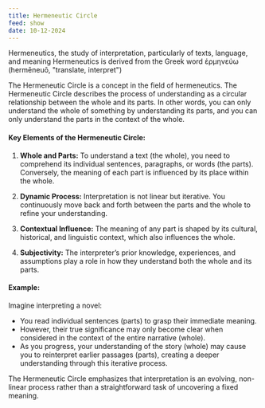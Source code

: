 ```yaml
---
title: Hermeneutic Circle
feed: show
date: 10-12-2024
---
```

Hermeneutics, the study of interpretation, particularly of texts, language, and meaning Hermeneutics is derived from the Greek word ἑρμηνεύω (hermēneuō, "translate, interpret")

The Hermeneutic Circle is a concept in the field of hermeneutics. The Hermeneutic Circle describes the process of understanding as a circular relationship between the whole and its parts. In other words, you can only understand the whole of something by understanding its parts, and you can only understand the parts in the context of the whole.

#### **Key Elements of the Hermeneutic Circle:**

1. **Whole and Parts:**
 To understand a text (the whole), you need to comprehend its individual sentences, paragraphs, or words (the parts). Conversely, the meaning of each part is influenced by its place within the whole.

1. **Dynamic Process:**
 Interpretation is not linear but iterative. You continuously move back and forth between the parts and the whole to refine your understanding.

3. **Contextual Influence:**
The meaning of any part is shaped by its cultural, historical, and linguistic context, which also influences the whole.

4. **Subjectivity:**
The interpreter’s prior knowledge, experiences, and assumptions play a role in how they understand both the whole and its parts.

#### **Example:**  
Imagine interpreting a novel:

- You read individual sentences (parts) to grasp their immediate meaning.
- However, their true significance may only become clear when considered in the context of the entire narrative (whole).
- As you progress, your understanding of the story (whole) may cause you to reinterpret earlier passages (parts), creating a deeper understanding through this iterative process.

The Hermeneutic Circle emphasizes that interpretation is an evolving, non-linear process rather than a straightforward task of uncovering a fixed meaning.
   
